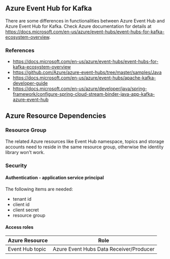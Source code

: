 
## Azure Event Hub for Kafka
There are some differences in functionalities between Azure Event Hub and Azure Event Hub for Kafka.
Check Azure documentation for details at https://docs.microsoft.com/en-us/azure/event-hubs/event-hubs-for-kafka-ecosystem-overview.

### References
- https://docs.microsoft.com/en-us/azure/event-hubs/event-hubs-for-kafka-ecosystem-overview
- https://github.com/Azure/azure-event-hubs/tree/master/samples/Java
- https://docs.microsoft.com/en-us/azure/event-hubs/apache-kafka-developer-guide
- https://docs.microsoft.com/en-us/azure/developer/java/spring-framework/configure-spring-cloud-stream-binder-java-app-kafka-azure-event-hub


## Azure Resource Dependencies
### Resource Group

The related Azure resources like Event Hub namespace, topics and storage accounts need to reside
in the same resource group, otherwise the identity library won't work.

### Security
#### Authentication - application service principal
The following items are needed:
- tenant id
- client id
- client secret
- resource group

#### Access roles
|Azure Resource|Role|
|----|----
|Event Hub topic| Azure Event Hubs Data Receiver/Producer

